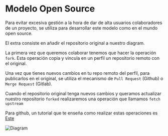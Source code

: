 # Modelo Open Source

Para evitar excesiva gestión a la hora de dar de alta usuarios colaboradores de un proyecto, se utiliza para desarrollar este modelo como en el mundo open source.

El extra consiste en añadir el repositorio original a nuestro diagram.

La primera vez que queremos colaborar tenemos que hacer la operación `fork`. Esta operación copia y vincula en un perfil un repositorio remoto con el original.

Una vez que tienes nuevos cambios en tu repo remoto del perfil, para publicarlos en el original, se utiliza el mecanismo de `Pull Request` (Github) o `Merge Request` (Gitlab).

Cuando el repositorio original tenga nuevos cambios y queramos actualizar nuestro repositorio `forked` realizaremos una operación que llamamos `fetch upstream`

Para github, un tutorial que te enseña como realizar estas operaciones es [Este](https://docs.github.com/en/get-started/quickstart/fork-a-repo)

![Diagram](https://miro.medium.com/max/624/1*IelAxduwS_YtpsrlRe1d0Q.png)
